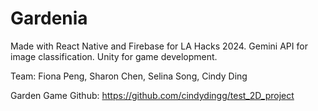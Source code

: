 # Gardenia

Made with React Native and Firebase for LA Hacks 2024. Gemini API for image classification. Unity for game development.

Team: Fiona Peng, Sharon Chen, Selina Song, Cindy Ding

Garden Game Github: https://github.com/cindydingg/test_2D_project
